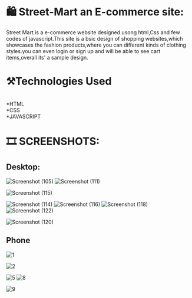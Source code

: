 # :shopping: Street-Mart an E-commerce site:
Street Mart is a e-commerce website designed usong html,Css and few codes of javascript.This site is a bsic design of shopping websites,which showcases the fashion products,where you can different kinds of clothing styles.you can even login or sign up and will be able to see cart items,overall its' a sample design.

# :hammer_and_pick:Technologies Used
<br>
*HTML
<br>
*CSS
<br>
*JAVASCRIPT


# :film_strip: SCREENSHOTS:
## Desktop:


![Screenshot (105)](https://user-images.githubusercontent.com/109822837/226119072-6a7808e4-965e-46f3-bf81-324885ddc7c1.png)
![Screenshot (111)](https://user-images.githubusercontent.com/109822837/226119454-cf5feaff-731f-40b5-862d-274fd4e43bc6.png)

![Screenshot (115)](https://user-images.githubusercontent.com/109822837/226119719-216871a4-f8d2-48aa-a48a-e19009bbd34e.png)

![Screenshot (114)](https://user-images.githubusercontent.com/109822837/226120173-b61f1df1-c264-4c08-b8b1-7ebc38e57aa3.png)
![Screenshot (116)](https://user-images.githubusercontent.com/109822837/226120328-de2f599d-09b0-433c-94bb-19243f7c80a2.png)
![Screenshot (118)](https://user-images.githubusercontent.com/109822837/226120433-515ca2c7-a9ba-4a3d-8a3f-29e16502d9e6.png)
![Screenshot (122)](https://user-images.githubusercontent.com/109822837/226120513-1465d52c-366b-4a2a-a606-7adae9704a4a.png)

![Screenshot (120)](https://user-images.githubusercontent.com/109822837/226120574-15e2021a-7c96-454f-b49c-84a905f1c63f.png)

## Phone
![1](https://user-images.githubusercontent.com/109822837/226120903-9e18690e-87f5-40f6-96af-a72f5c73e0d2.jpeg)

![2](https://user-images.githubusercontent.com/109822837/226120983-9488c2dc-0167-4156-8464-f2b98d36db74.jpeg)

![5](https://user-images.githubusercontent.com/109822837/226120997-93a19702-c111-4e5a-acc0-76d1c0a274ea.jpeg)
![8](https://user-images.githubusercontent.com/109822837/226121026-3c9c5891-5efe-4aed-96fa-ca6d98a4ef75.jpeg)

![9](https://user-images.githubusercontent.com/109822837/226121031-de7966bc-0f05-43b5-82ec-cf2690e08fbe.jpeg)



